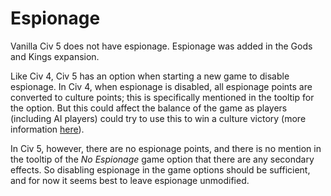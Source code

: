 # Espionage

Vanilla Civ 5 does not have espionage. Espionage was added in the Gods and Kings expansion.

Like Civ 4, Civ 5 has an option when starting a new game to disable espionage. In Civ 4, when espionage is disabled, all espionage points are converted to culture points; this is specifically mentioned in the tooltip for the option. But this could affect the balance of the game as players (including AI players) could try to use this to win a culture victory (more information [here](https://forums.civfanatics.com/threads/end-of-espionage.340293/)).

In Civ 5, however, there are no espionage points, and there is no mention in the tooltip of the _No Espionage_ game option that there are any secondary effects. So disabling espionage in the game options should be sufficient, and for now it seems best to leave espionage unmodified.
